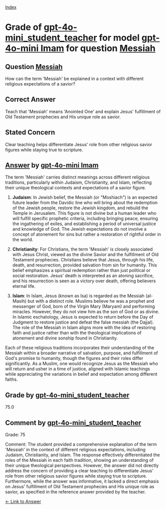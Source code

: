 
[Index](../../../../index.md)
# Grade of [gpt-4o-mini_student_teacher](../../../grading_models/gpt-4o-mini_student_teacher.md) for model [gpt-4o-mini Imam](../../../answering_models/gpt-4o-mini_Imam.md) for question [Messiah](../../../questions/Messiah.md)

## Question [Messiah](../../../questions/Messiah.md)
How can the term 'Messiah' be explained in a context with different religious expectations of a savior?

## Correct Answer
Teach that 'Messiah' means 'Anointed One' and explain Jesus' fulfillment of Old Testament prophecies and His unique role as savior.

## Stated Concern
Clear teaching helps differentiate Jesus' role from other religious savior figures while staying true to scripture.

## [Answer](../Messiah.md) by [gpt-4o-mini Imam](../../../answering_models/gpt-4o-mini_Imam.md)
The term 'Messiah' carries distinct meanings across different religious traditions, particularly within Judaism, Christianity, and Islam, reflecting their unique theological contexts and expectations of a savior figure.

1. **Judaism**: In Jewish belief, the Messiah (or "Moshiach") is an expected future leader from the Davidic line who will bring about the redemption of the Jewish people, restore the Jewish kingdom, and rebuild the Temple in Jerusalem. This figure is not divine but a human leader who will fulfill specific prophetic criteria, including bringing peace, ensuring the ingathering of exiles, and establishing a period of universal justice and knowledge of God. The Jewish expectations do not involve a concept of atonement for sins but rather a restoration of rightful order in the world.

2. **Christianity**: For Christians, the term 'Messiah' is closely associated with Jesus Christ, viewed as the divine Savior and the fulfillment of Old Testament prophecies. Christians believe that Jesus, through his life, death, and resurrection, provided salvation from sin for humanity. This belief emphasizes a spiritual redemption rather than just political or social restoration. Jesus’ death is interpreted as an atoning sacrifice, and his resurrection is seen as a victory over death, offering believers eternal life.

3. **Islam**: In Islam, Jesus (known as Isa) is regarded as the Messiah (al-Masih) but with a distinct role. Muslims believe he was a prophet and messenger of God, born of the Virgin Mary (Maryam) and performing miracles. However, they do not view him as the son of God or as divine. In Islamic eschatology, Jesus is expected to return before the Day of Judgment to restore justice and defeat the false messiah (the Dajjal). The role of the Messiah in Islam aligns more with the idea of restoring faith and justice rather than with the theological implications of atonement and divine sonship found in Christianity.

Each of these religious traditions incorporates their understanding of the Messiah within a broader narrative of salvation, purpose, and fulfillment of God's promise to humanity, though the figures and their roles differ significantly. As a Muslim, one would recognize Jesus as the Messiah who will return and usher in a time of justice, aligned with Islamic teachings while appreciating the variations in belief and expectation among different faiths.

## Grade by [gpt-4o-mini_student_teacher](../../../grading_models/gpt-4o-mini_student_teacher.md)
75.0

## Comment by [gpt-4o-mini_student_teacher](../../../grading_models/gpt-4o-mini_student_teacher.md)
Grade: 75

Comment: The student provided a comprehensive explanation of the term 'Messiah' in the context of different religious expectations, including Judaism, Christianity, and Islam. The response effectively differentiated the roles of the Messiah in each faith tradition, showing an understanding of their unique theological perspectives. However, the answer did not directly address the concern of providing a clear teaching to differentiate Jesus' role from other religious savior figures while staying true to scripture. Furthermore, while the answer was informative, it lacked a direct emphasis on Jesus' fulfillment of Old Testament prophecies and His unique role as savior, as specified in the reference answer provided by the teacher.

[&lt;- Link to Answer](../Messiah.md)
